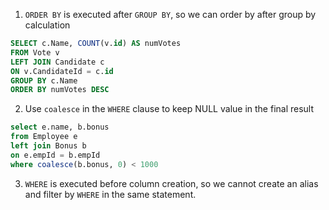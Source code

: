 1. `ORDER BY` is executed after `GROUP BY`, so we can order by after group by calculation


  ```sql
  SELECT c.Name, COUNT(v.id) AS numVotes
  FROM Vote v
  LEFT JOIN Candidate c
  ON v.CandidateId = c.id
  GROUP BY c.Name
  ORDER BY numVotes DESC
  ```
  
2. Use `coalesce` in the  `WHERE` clause to keep NULL value in the final result


  ```sql
  select e.name, b.bonus
  from Employee e
  left join Bonus b
  on e.empId = b.empId
  where coalesce(b.bonus, 0) < 1000
  ```
3. `WHERE` is executed before column creation, so we cannot create an alias and filter by `WHERE` in the same statement.

